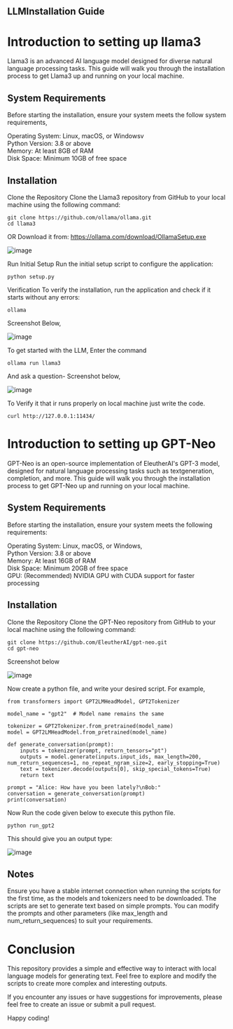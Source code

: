 ## LLMInstallation Guide

# Introduction to setting up llama3
Llama3 is an advanced AI language model designed for diverse natural language processing tasks. This guide will walk you through the installation process to get Llama3 up and running on your local machine.

## System Requirements
Before starting the installation, ensure your system meets the follow system requirements,

Operating System: Linux, macOS, or Windowsv<br/>
Python Version: 3.8 or above<br/>
Memory: At least 8GB of RAM<br/>
Disk Space: Minimum 10GB of free space<br/>

## Installation
Clone the Repository
Clone the Llama3 repository from GitHub to your local machine using the following command:
```
git clone https://github.com/ollama/ollama.git
cd llama3
```
OR 
Download it from: https://ollama.com/download/OllamaSetup.exe

![image](https://github.com/YagneshBrahmbhatt/LocalLLMAssignment/assets/113946217/0915f5e4-468e-42b1-9d47-ae2bb2210f3c)

Run Initial Setup
Run the initial setup script to configure the application:
```
python setup.py
```
Verification
To verify the installation, run the application and check if it starts without any errors:
```
ollama
```
Screenshot Below,

![image](https://github.com/YagneshBrahmbhatt/LocalLLMAssignment/assets/113946217/bb9174c4-f649-43fa-a72b-d8a35f9d50c9)

To get started with the LLM,
Enter the command
```
ollama run llama3
```
And ask a question- Screenshot below,

![image](https://github.com/YagneshBrahmbhatt/LocalLLMAssignment/assets/113946217/7b4b3558-dfd5-47af-b0f9-332277f771d6)

To Verify it that ir runs properly on local machine just write the code.
```
curl http://127.0.0.1:11434/
```
# Introduction to setting up GPT-Neo

GPT-Neo is an open-source implementation of EleutherAI's GPT-3 model, designed for natural language processing tasks such as textgeneration, completion, and more. This guide will walk you through the installation process to get GPT-Neo up and running on your local machine.

## System Requirements
Before starting the installation, ensure your system meets the following requirements:

Operating System: Linux, macOS, or Windows,<br/>
Python Version: 3.8 or above<br/>
Memory: At least 16GB of RAM<br/>
Disk Space: Minimum 20GB of free space<br/>
GPU: (Recommended) NVIDIA GPU with CUDA support for faster processing<br/>

## Installation
Clone the Repository
Clone the GPT-Neo repository from GitHub to your local machine using the following command:
```
git clone https://github.com/EleutherAI/gpt-neo.git
cd gpt-neo
```
Screenshot below

![image](https://github.com/YagneshBrahmbhatt/LocalLLMAssignment/assets/113946217/77310395-bb41-490a-9311-5b99269bc691)

Now create a python file, and write your desired script. 
For example,
```
from transformers import GPT2LMHeadModel, GPT2Tokenizer

model_name = "gpt2"  # Model name remains the same

tokenizer = GPT2Tokenizer.from_pretrained(model_name)
model = GPT2LMHeadModel.from_pretrained(model_name)

def generate_conversation(prompt):
    inputs = tokenizer(prompt, return_tensors="pt")
    outputs = model.generate(inputs.input_ids, max_length=200, num_return_sequences=1, no_repeat_ngram_size=2, early_stopping=True)
    text = tokenizer.decode(outputs[0], skip_special_tokens=True)
    return text

prompt = "Alice: How have you been lately?\nBob:"
conversation = generate_conversation(prompt)
print(conversation)
```

Now Run the code given below to execute this python file.
```
python run_gpt2
```
This should give you an output type:

![image](https://github.com/YagneshBrahmbhatt/LocalLLMAssignment/assets/113946217/9b777e9f-eba2-41e7-9551-56762275899a)

## Notes

Ensure you have a stable internet connection when running the scripts for the first time, as the models and tokenizers need to be downloaded. The scripts are set to generate text based on simple prompts. You can modify the prompts and other parameters (like max_length and num_return_sequences) to suit your requirements.

# Conclusion
This repository provides a simple and effective way to interact with local language models for generating text. Feel free to explore and modify the scripts to create more complex and interesting outputs.<br/>

If you encounter any issues or have suggestions for improvements, please feel free to create an issue or submit a pull request.<br/>

Happy coding!
